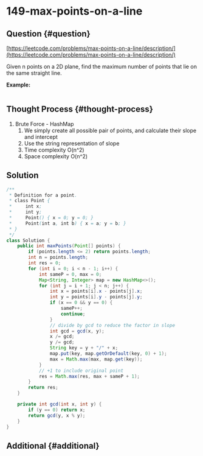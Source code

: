 # 149-max-points-on-a-line

## Question {#question}

[https://leetcode.com/problems/max-points-on-a-line/description/](https://leetcode.com/problems/max-points-on-a-line/description/)

Given n points on a 2D plane, find the maximum number of points that lie on the same straight line.

**Example:**

```text

```

## Thought Process {#thought-process}

1. Brute Force - HashMap
   1. We simply create all possible pair of points, and calculate their slope and intercept
   2. Use the string representation of slope
   3. Time complexity O\(n^2\)
   4. Space complexity O\(n^2\)

## Solution

```java
/**
 * Definition for a point.
 * class Point {
 *     int x;
 *     int y;
 *     Point() { x = 0; y = 0; }
 *     Point(int a, int b) { x = a; y = b; }
 * }
 */
class Solution {
    public int maxPoints(Point[] points) {
        if (points.length <= 2) return points.length;
        int n = points.length;
        int res = 0;
        for (int i = 0; i < n - 1; i++) {
            int sameP = 0, max = 0;
            Map<String, Integer> map = new HashMap<>();
            for (int j = i + 1; j < n; j++) {
                int x = points[i].x - points[j].x;
                int y = points[i].y - points[j].y;
                if (x == 0 && y == 0) {
                    sameP++;
                    continue;
                }
                // divide by gcd to reduce the factor in slope
                int gcd = gcd(x, y);
                x /= gcd;
                y /= gcd;
                String key = y + "/" + x;
                map.put(key, map.getOrDefault(key, 0) + 1);
                max = Math.max(max, map.get(key));
            }
            // +1 to include original point
            res = Math.max(res, max + sameP + 1);
        }
        return res;
    }

    private int gcd(int x, int y) {
        if (y == 0) return x;
        return gcd(y, x % y);
    }
}
```

## Additional {#additional}

